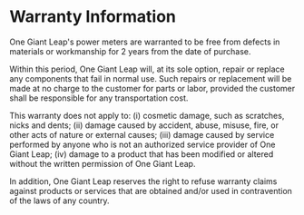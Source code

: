 # Warranty Information

One Giant Leap's power meters are warranted to be free from defects in materials or workmanship for 2 years from the date of purchase.

Within this period, One Giant Leap will, at its sole option, repair or replace any components that fail in normal use. Such repairs or replacement will be made at no charge to the customer for parts or labor, provided the customer shall be responsible for any transportation cost.

This warranty does not apply to: (i) cosmetic damage, such as scratches, nicks and dents; (ii) damage caused by accident, abuse, misuse, fire, or other acts of nature or external causes; (iii) damage caused by service performed by anyone who is not an authorized service provider of One Giant Leap; (iv) damage to a product that has been modified or altered without the written permission of One Giant Leap.

In addition, One Giant Leap reserves the right to refuse warranty claims against products or services that are obtained and/or used in contravention of the laws of any country.